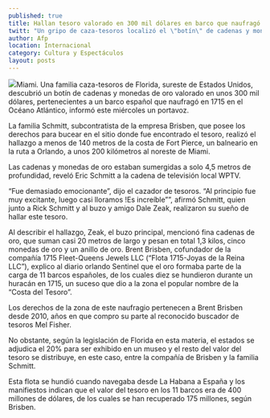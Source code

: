 ```yaml
---
published: true
title: Hallan tesoro valorado en 300 mil dólares en barco que naufragó en 1715 en el Oceáno Atlántico
twitt: "Un gripo de caza-tesoros localizó el \"botín\" de cadenas y monedas de oro sumergidas solo 4 metros de profundidad."
author: Afp
location: Internacional
category: Cultura y Espectáculos
layout: posts
---
```


![](http://i.imgur.com/OXjA23gm.jpg)Miami. Una familia caza-tesoros de Florida, sureste de Estados Unidos, descubrió un botín de cadenas y monedas de oro valorado en unos 300 mil dólares, pertenecientes a un barco español que naufragó en 1715 en el Océano Atlántico, informó este miércoles un portavoz.

La familia Schmitt, subcontratista de la empresa Brisben, que posee los derechos para bucear en el sitio donde fue encontrado el tesoro, realizó el hallazgo a menos de 140 metros de la costa de Fort Pierce, un balneario en la ruta a Orlando, a unos 200 kilómetros al noreste de Miami.

Las cadenas y monedas de oro estaban sumergidas a solo 4,5 metros de profundidad, reveló Eric Schmitt a la cadena de televisión local WPTV.

“Fue demasiado emocionante”, dijo el cazador de tesoros. “Al principio fue muy excitante, luego casi lloramos !Es increíble””, afirmó Schmitt, quien junto a Rick Schmitt y al buzo y amigo Dale Zeak, realizaron su sueño de hallar este tesoro.

Al describir el hallazgo, Zeak, el buzo principal, mencionó fina cadenas de oro, que suman casi 20 metros de largo y pesan en total 1,3 kilos, cinco monedas de oro y un anillo de oro.
Brent Brisben, cofundador de la compañía 1715 Fleet-Queens Jewels LLC (“Flota 1715-Joyas de la Reina LLC”), explico al diario orlando Sentinel que el oro formaba parte de la carga de 11 barcos españoles, de los cuales diez se hundieron durante un huracán en 1715, un suceso que dio a la zona el popular nombre de la “Costa del Tesoro”.

Los derechos de la zona de este naufragio pertenecen a Brent Brisben desde 2010, años en que compro su parte al reconocido buscador de tesoros Mel Fisher.

No obstante, según la legislación de Florida en esta materia, el estados se adjudica el 20% para ser exhibido en un museo y el resto del valor del tesoro se distribuye, en este caso, entre la compañía de Brisben y la familia Schmitt.

Esta flota se hundió cuando navegaba desde La Habana a España y los manifiestos indican que el valor del tesoro en los 11 barcos era de 400 millones de dólares, de los cuales se han recuperado 175 millones, según Brisben.
